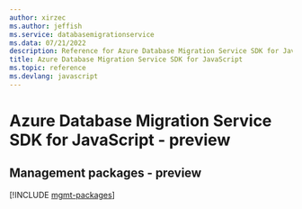 ```yaml
---
author: xirzec
ms.author: jeffish
ms.service: databasemigrationservice
ms.data: 07/21/2022
description: Reference for Azure Database Migration Service SDK for JavaScript
title: Azure Database Migration Service SDK for JavaScript
ms.topic: reference
ms.devlang: javascript
---
```

# Azure Database Migration Service SDK for JavaScript - preview

## Management packages - preview
[!INCLUDE [mgmt-packages](database-migration-service-mgmt-index.md)]